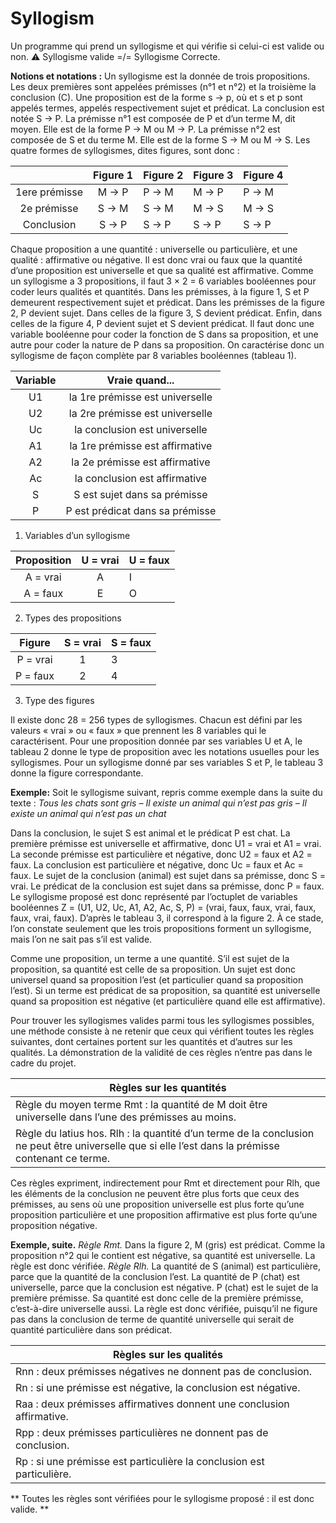 # Syllogism
Un programme qui prend un syllogisme et qui vérifie si celui-ci est valide ou non.
⚠️ Syllogisme valide =/= Syllogisme Correcte.

**Notions et notations :** Un syllogisme est la donnée de trois propositions. Les deux premières sont appelées
prémisses (n°1 et n°2) et la troisième la conclusion (C). Une proposition est de la forme s → p, où et s et p sont appelés
termes, appelés respectivement sujet et prédicat. La conclusion est notée S → P. La prémisse n°1 est composée de P
et d’un terme M, dit moyen. Elle est de la forme P → M ou M → P. La prémisse n°2 est composée de S et du terme M.
Elle est de la forme S → M ou M → S. Les quatre formes de syllogismes, dites figures, sont donc :

|               | Figure 1 | Figure 2 | Figure 3 | Figure 4 |
|:-------------:|:--------:|----------|----------|----------|                       
| 1ere prémisse | M → P    | P → M    | M → P    | P → M    |                       
| 2e prémisse   | S → M    | S → M    | M → S    | M → S    |                       
| Conclusion    | S → P    | S → P    | S → P    | S → P    |

Chaque proposition a une quantité : universelle ou particulière, et une qualité : affirmative ou négative. Il est donc vrai
ou faux que la quantité d’une proposition est universelle et que sa qualité est affirmative. Comme un syllogisme a 3
propositions, il faut 3 × 2 = 6 variables booléennes pour coder leurs qualités et quantités. Dans les prémisses, à la
figure 1, S et P demeurent respectivement sujet et prédicat. Dans les prémisses de la figure 2, P devient sujet. Dans
celles de la figure 3, S devient prédicat. Enfin, dans celles de la figure 4, P devient sujet et S devient prédicat. Il faut
donc une variable booléenne pour coder la fonction de S dans sa proposition, et une autre pour coder la nature de P
dans sa proposition. On caractérise donc un syllogisme de façon complète par 8 variables booléennes (tableau 1).

| Variable |          Vraie quand...         |
|:--------:|:-------------------------------:|
| U1       | la 1re prémisse est universelle |
| U2       | la 2re prémisse est universelle |
| Uc       | la conclusion est universelle   |
| A1       | la 1re prémisse est affirmative |
| A2       | la 2e prémisse est affirmative  |
| Ac       | la conclusion est affirmative   |
| S        | S est sujet dans sa prémisse    |
| P        | P est prédicat dans sa prémisse |
1. Variables d’un syllogisme

| Proposition | U = vrai | U = faux |
|:-----------:|:--------:|----------|
| A = vrai    | A        | I        |
| A = faux    | E        | O        |
2. Types des propositions

|  Figure  | S = vrai | S = faux |
|:--------:|:--------:|----------|
| P = vrai | 1        | 3        |
| P = faux | 2        | 4        |
3. Type des figures

Il existe donc 28 = 256 types de syllogismes. Chacun est défini par les valeurs « vrai » ou « faux » que prennent les 8
variables qui le caractérisent. Pour une proposition donnée par ses variables U et A, le tableau 2 donne le type de
proposition avec les notations usuelles pour les syllogismes. Pour un syllogisme donné par ses variables S et P, le
tableau 3 donne la figure correspondante.

  **Exemple:** Soit le syllogisme suivant, repris comme exemple dans la suite du texte :
*Tous les chats sont gris – Il existe un animal qui n’est pas gris – Il existe un animal qui n’est pas un chat*



Dans la conclusion, le sujet S est animal et le prédicat P est chat. La première prémisse est universelle et
affirmative, donc U1 = vrai et A1 = vrai. La seconde prémisse est particulière et négative, donc U2 = faux et A2 =
faux. La conclusion est particulière et négative, donc Uc = faux et Ac = faux. Le sujet de la conclusion (animal) est
sujet dans sa prémisse, donc S = vrai. Le prédicat de la conclusion est sujet dans sa prémisse, donc P = faux. Le
syllogisme proposé est donc représenté par l’octuplet de variables booléennes Z = (U1, U2, Uc, A1, A2, Ac, S, P) =
(vrai, faux, faux, vrai, faux, faux, vrai, faux). D’après le tableau 3, il correspond à la figure 2. À ce stade, l’on
constate seulement que les trois propositions forment un syllogisme, mais l’on ne sait pas s’il est valide.

Comme une proposition, un terme a une quantité. S’il est sujet de la proposition, sa quantité est celle de sa
proposition. Un sujet est donc universel quand sa proposition l’est (et particulier quand sa proposition l’est). Si un
terme est prédicat de sa proposition, sa quantité est universelle quand sa proposition est négative (et particulière
quand elle est affirmative).

Pour trouver les syllogismes valides parmi tous les syllogismes possibles, une méthode consiste à ne retenir que ceux
qui vérifient toutes les règles suivantes, dont certaines portent sur les quantités et d’autres sur les qualités. La
démonstration de la validité de ces règles n’entre pas dans le cadre du projet.

| Règles sur les quantités                                                                                                                           |
|----------------------------------------------------------------------------------------------------------------------------------------------------|
| Règle du moyen terme Rmt : la quantité de M doit être universelle dans l’une des prémisses au moins.                                               |
| Règle du latius hos. Rlh : la quantité d’un terme de la conclusion ne peut être universelle que si elle l’est dans la prémisse contenant ce terme. |

Ces règles expriment, indirectement pour Rmt et directement pour Rlh, que les éléments de la conclusion ne peuvent
être plus forts que ceux des prémisses, au sens où une proposition universelle est plus forte qu’une proposition
particulière et une proposition affirmative est plus forte qu’une proposition négative.

**Exemple, suite.**
   *Règle Rmt.* Dans la figure 2, M (gris) est prédicat. Comme la proposition n°2 qui le contient est négative, sa
   quantité est universelle. La règle est donc vérifiée.
   *Règle Rlh.* La quantité de S (animal) est particulière, parce que la quantité de la conclusion l’est. La quantité de P
   (chat) est universelle, parce que la conclusion est négative. P (chat) est le sujet de la première prémisse. Sa
   quantité est donc celle de la première prémisse, c’est-à-dire universelle aussi. La règle est donc vérifiée, puisqu’il
   ne figure pas dans la conclusion de terme de quantité universelle qui serait de quantité particulière dans son
   prédicat.

| Règles sur les qualités                                               |
|-----------------------------------------------------------------------|
| Rnn : deux prémisses négatives ne donnent pas de conclusion.          |
| Rn : si une prémisse est négative, la conclusion est négative.        |
| Raa : deux prémisses affirmatives donnent une conclusion affirmative. |
| Rpp : deux prémisses particulières ne donnent pas de conclusion.      |
| Rp : si une prémisse est particulière la conclusion est particulière. |

** Toutes les règles sont vérifiées pour le syllogisme proposé : il est donc valide. **
